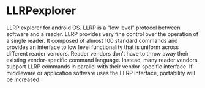 # LLRPexplorer
LLRP explorer for android OS.
LLRP is a "low level" protocol between software and a reader. LLRP provides very fine control over the operation of a single reader. It composed of almost 100 standard commands and provides an interface to low level functionality that is uniform across different reader vendors. Reader vendors don’t have to throw away their existing vendor-specific command language. Instead, many reader vendors support LLRP commands in parallel with their vendor-specific interface. If middleware or application software uses the LLRP interface, portability will be increased.
